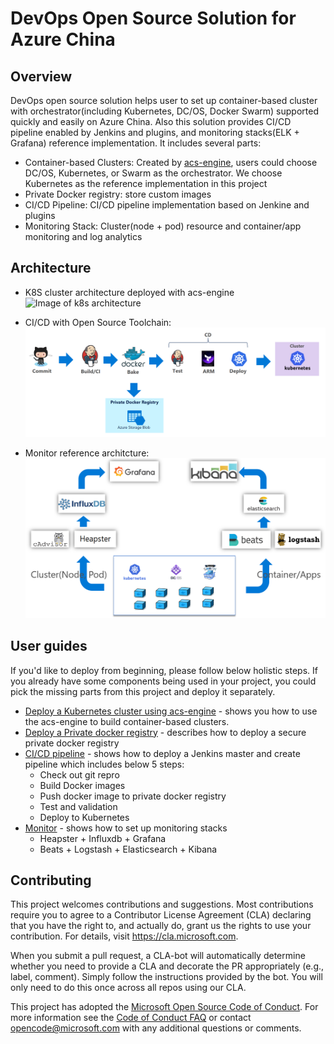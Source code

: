 # DevOps Open Source Solution for Azure China

## Overview

DevOps open source solution helps user to set up container-based cluster with orchestrator(including Kubernetes, DC/OS, Docker Swarm) supported quickly and easily on Azure China. Also this solution provides CI/CD pipeline enabled by Jenkins and plugins, and monitoring stacks(ELK + Grafana) reference implementation. It includes several parts:

* Container-based Clusters: Created by [acs-engine](https://github.com/Azure/acs-engine), users could choose DC/OS, Kubernetes, or Swarm as the orchestrator. We choose Kubernetes as the reference implementation in this project
* Private Docker registry: store custom images
* CI/CD Pipeline: CI/CD pipeline implementation based on Jenkine and plugins
* Monitoring Stack: Cluster(node + pod) resource and container/app monitoring and log analytics

## Architecture
* K8S cluster architecture deployed with acs-engine
![Image of k8s architecture](https://docs.microsoft.com/en-us/azure/container-service/kubernetes/media/acs-intro/kubernetes.png)

* CI/CD with Open Source Toolchain:
![Image of CI/CD architecture](doc/imgs/cicd_architecture.png)

* Monitor reference architcture:
![Image of monitor architecture](doc/imgs/monitor.png)

## User guides

If you'd like to deploy from beginning, please follow below holistic steps. If you already have some components being used in your project, you could pick the missing parts from this project and deploy it separately.

* [Deploy a Kubernetes cluster using acs-engine](README.md) - shows you how to use the acs-engine to build container-based clusters.
* [Deploy a Private docker registry](private-docker-registry/README.md) - describes how to deploy a secure private docker registry
* [CI/CD pipeline](cicd/README.md) - shows how to deploy a Jenkins master and create pipeline which includes below 5 steps:
    * Check out git repro
    * Build Docker images 
    * Push docker image to private docker registry 
    * Test and validation 
    * Deploy to Kubernetes 
* [Monitor](monitoring/README.md) - shows how to set up monitoring stacks
    * Heapster + Influxdb + Grafana
    * Beats + Logstash + Elasticsearch + Kibana


## Contributing

This project welcomes contributions and suggestions.  Most contributions require you to agree to a
Contributor License Agreement (CLA) declaring that you have the right to, and actually do, grant us
the rights to use your contribution. For details, visit https://cla.microsoft.com.

When you submit a pull request, a CLA-bot will automatically determine whether you need to provide
a CLA and decorate the PR appropriately (e.g., label, comment). Simply follow the instructions
provided by the bot. You will only need to do this once across all repos using our CLA.

This project has adopted the [Microsoft Open Source Code of Conduct](https://opensource.microsoft.com/codeofconduct/).
For more information see the [Code of Conduct FAQ](https://opensource.microsoft.com/codeofconduct/faq/) or
contact [opencode@microsoft.com](mailto:opencode@microsoft.com) with any additional questions or comments.
